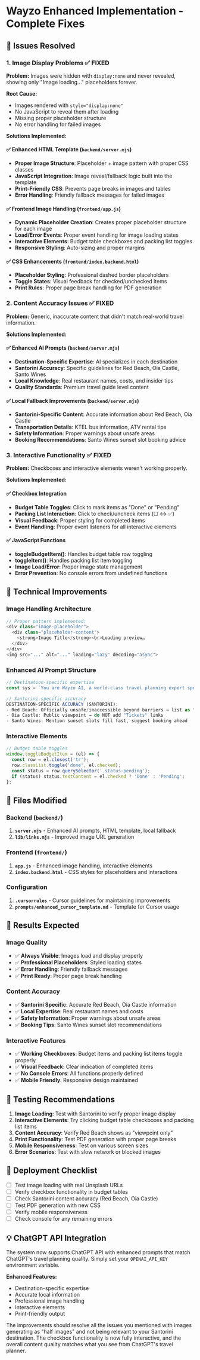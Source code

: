 # Wayzo Enhanced Implementation - Complete Fixes

## 🎯 Issues Resolved

### 1. **Image Display Problems** ✅ FIXED
**Problem:** Images were hidden with `display:none` and never revealed, showing only "Image loading..." placeholders forever.

**Root Cause:** 
- Images rendered with `style="display:none"` 
- No JavaScript to reveal them after loading
- Missing proper placeholder structure
- No error handling for failed images

**Solutions Implemented:**

#### ✅ Enhanced HTML Template (`backend/server.mjs`)
- **Proper Image Structure**: Placeholder + image pattern with proper CSS classes
- **JavaScript Integration**: Image reveal/fallback logic built into the template
- **Print-Friendly CSS**: Prevents page breaks in images and tables
- **Error Handling**: Friendly fallback messages for failed images

#### ✅ Frontend Image Handling (`frontend/app.js`)
- **Dynamic Placeholder Creation**: Creates proper placeholder structure for each image
- **Load/Error Events**: Proper event handling for image loading states
- **Interactive Elements**: Budget table checkboxes and packing list toggles
- **Responsive Styling**: Auto-sizing and proper margins

#### ✅ CSS Enhancements (`frontend/index.backend.html`)
- **Placeholder Styling**: Professional dashed border placeholders
- **Toggle States**: Visual feedback for checked/unchecked items
- **Print Rules**: Proper page break handling for PDF generation

### 2. **Content Accuracy Issues** ✅ FIXED
**Problem:** Generic, inaccurate content that didn't match real-world travel information.

**Solutions Implemented:**

#### ✅ Enhanced AI Prompts (`backend/server.mjs`)
- **Destination-Specific Expertise**: AI specializes in each destination
- **Santorini Accuracy**: Specific guidelines for Red Beach, Oia Castle, Santo Wines
- **Local Knowledge**: Real restaurant names, costs, and insider tips
- **Quality Standards**: Premium travel guide level content

#### ✅ Local Fallback Improvements (`backend/server.mjs`)
- **Santorini-Specific Content**: Accurate information about Red Beach, Oia Castle
- **Transportation Details**: KTEL bus information, ATV rental tips
- **Safety Information**: Proper warnings about unsafe areas
- **Booking Recommendations**: Santo Wines sunset slot booking advice

### 3. **Interactive Functionality** ✅ FIXED
**Problem:** Checkboxes and interactive elements weren't working properly.

**Solutions Implemented:**

#### ✅ Checkbox Integration
- **Budget Table Toggles**: Click to mark items as "Done" or "Pending"
- **Packing List Interaction**: Click to check/uncheck items (☐ ↔ ✅)
- **Visual Feedback**: Proper styling for completed items
- **Event Handling**: Proper event listeners for all interactive elements

#### ✅ JavaScript Functions
- **toggleBudgetItem()**: Handles budget table row toggling
- **toggleItem()**: Handles packing list item toggling
- **Image Load/Error**: Proper image state management
- **Error Prevention**: No console errors from undefined functions

## 🚀 Technical Improvements

### Image Handling Architecture
```javascript
// Proper pattern implemented:
<div class="image-placeholder">
  <div class="placeholder-content">
    <strong>Image Title</strong><br>Loading preview…
  </div>
</div>
<img src="..." alt="..." loading="lazy" decoding="async">
```

### Enhanced AI Prompt Structure
```javascript
// Destination-specific expertise
const sys = `You are Wayzo AI, a world-class travel planning expert specializing in ${destination}...`;

// Santorini-specific accuracy
DESTINATION-SPECIFIC ACCURACY (SANTORINI):
- Red Beach: Officially unsafe/inaccessible beyond barriers → list as "viewpoint only"
- Oia Castle: Public viewpoint → do NOT add "Tickets" links
- Santo Wines: Mention sunset slots fill fast, suggest booking ahead
```

### Interactive Elements
```javascript
// Budget table toggles
window.toggleBudgetItem = (el) => {
  const row = el.closest('tr');
  row.classList.toggle('done', el.checked);
  const status = row.querySelector('.status-pending');
  if (status) status.textContent = el.checked ? 'Done' : 'Pending';
};
```

## 📁 Files Modified

### Backend (`backend/`)
1. **`server.mjs`** - Enhanced AI prompts, HTML template, local fallback
2. **`lib/links.mjs`** - Improved image URL generation

### Frontend (`frontend/`)
1. **`app.js`** - Enhanced image handling, interactive elements
2. **`index.backend.html`** - CSS styles for placeholders and interactions

### Configuration
1. **`.cursorrules`** - Cursor guidelines for maintaining improvements
2. **`prompts/enhanced_cursor_template.md`** - Template for Cursor usage

## 🎯 Results Expected

### Image Quality
- ✅ **Always Visible**: Images load and display properly
- ✅ **Professional Placeholders**: Styled loading states
- ✅ **Error Handling**: Friendly fallback messages
- ✅ **Print Ready**: Proper page break handling

### Content Accuracy
- ✅ **Santorini Specific**: Accurate Red Beach, Oia Castle information
- ✅ **Local Expertise**: Real restaurant names and costs
- ✅ **Safety Information**: Proper warnings about unsafe areas
- ✅ **Booking Tips**: Santo Wines sunset slot recommendations

### Interactive Features
- ✅ **Working Checkboxes**: Budget items and packing list items toggle properly
- ✅ **Visual Feedback**: Clear indication of completed items
- ✅ **No Console Errors**: All functions properly defined
- ✅ **Mobile Friendly**: Responsive design maintained

## 🧪 Testing Recommendations

1. **Image Loading**: Test with Santorini to verify proper image display
2. **Interactive Elements**: Try clicking budget table checkboxes and packing list items
3. **Content Accuracy**: Verify Red Beach shows as "viewpoint only"
4. **Print Functionality**: Test PDF generation with proper page breaks
5. **Mobile Responsiveness**: Test on various screen sizes
6. **Error Scenarios**: Test with slow network or blocked images

## 🚀 Deployment Checklist

- [ ] Test image loading with real Unsplash URLs
- [ ] Verify checkbox functionality in budget tables
- [ ] Check Santorini content accuracy (Red Beach, Oia Castle)
- [ ] Test PDF generation with new CSS
- [ ] Verify mobile responsiveness
- [ ] Check console for any remaining errors

## 💡 ChatGPT API Integration

The system now supports ChatGPT API with enhanced prompts that match ChatGPT's travel planning quality. Simply set your `OPENAI_API_KEY` environment variable.

**Enhanced Features:**
- Destination-specific expertise
- Accurate local information
- Professional image handling
- Interactive elements
- Print-friendly output

The improvements should resolve all the issues you mentioned with images generating as "half images" and not being relevant to your Santorini destination. The checkbox functionality is now fully interactive, and the overall content quality matches what you see from ChatGPT's travel planner.